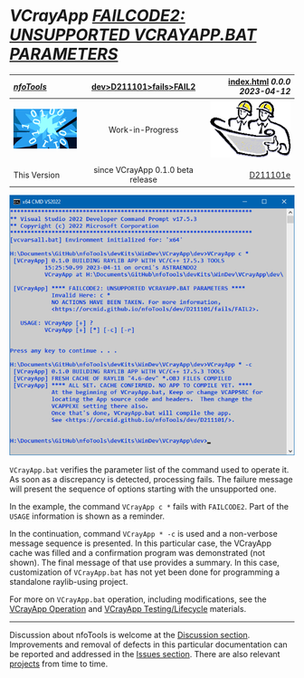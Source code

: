 <!-- index.md 0.0.0                 UTF-8                          2023-04-12
     ----1----|----2----|----3----|----4----|----5----|----6----|----7----|--*

              FAILCODE2: UNSUPPORTED VCRAYAPP.BAT PARAMETERS
     -->

# ***VCrayApp** [FAILCODE2: UNSUPPORTED VCRAYAPP.BAT PARAMETERS](.)*

| ***[nfoTools](../../../../)*** | [dev](../../../)[>D211101](../../)[>fails](../)[>FAIL2](.) | [index.html](index.html) ***0.0.0 2023-04-12*** |
| :--                |       :-:          | --: |
| ![nfotools](../../../../images/nfoWorks-2014-06-02-1702-LogoSmall.png) | Work-in-Progress | ![Hard Hat Area](../../../../images/hardhat-logo.gif) |
|              |                     |           |
| This Version | since VCrayApp 0.1.0 beta release | [D211101e](../../D211101e) |

![FAILCODE1 Message](FAIL2-2023-04-11-1529-VCrayApp-0.1.0.png)

`VCrayApp.bat` verifies the parameter list of the command used to operate it.
As soon as a discrepancy is detected, processing fails.   The failure message
will present the sequence of options starting with the unsupported one.

In the example, the command `VCrayApp c *` fails with `FAILCODE2`.  Part of
the `USAGE` information is shown as a reminder.

In the continuation, command `VCrayApp * -c` is used and a non-verbose message
sequence is presented.  In this particular case, the VCrayApp cache was filled
and a confirmation program was demonstrated (not shown).  The final message
of that use provides a summary.  In this case, customization of `VCrayApp.bat`
has not yet been done for programming a standalone raylib-using project.

For more on `VCrayApp.bat` operation, including modifications, see the
[VCrayApp Operation](../../D211101b/) and
[VCrayApp Testing/Lifecycle](../../D211101c/) materials.


----

Discussion about nfoTools is welcome at the
[Discussion section](https://github.com/orcmid/nfoTools/discussions).
Improvements and removal of defects in this particular documentation can be
reported and addressed in the
[Issues section](https://github.com/orcmid/nfoTools/issues).  There are also
relevant [projects](https://github.com/orcmid/nfoTools/projects?type=classic)
from time to time.

<!-- ----1----|----2----|----3----|----4----|----5----|----6----|----7----|--*

     0.0.0 2023-04-12T18:55Z Initial page from 0.0.1 FAIL1 boilerplate.

               *** end D211101/fails/FAIL2/index.md ***
     -->
